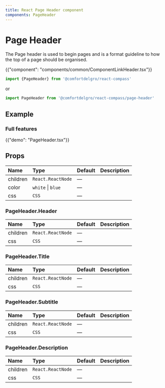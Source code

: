 ```yaml
---
title: React Page Header component
components: PageHeader
---
```


# Page Header

<p class="description">The Page header is used to begin pages and is a format guideline to how the top of a page should be organised.</p>

{{"component": "components/common/ComponentLinkHeader.tsx"}}

```jsx
import {PageHeader} from '@comfortdelgro/react-compass'
```

or

```jsx
import PageHeader from '@comfortdelgro/react-compass/page-header'
```

## Example

### Full features

{{"demo": "PageHeader.tsx"}}

## Props

| Name     | Type              | Default | Description |
| :------- | :---------------- | :------ | :---------- |
| children | `React.ReactNode` | —       |             |
| color    | `white` \| `blue` | —       |             |
| css      | `CSS`             | —       |             |

### PageHeader.Header

| Name     | Type              | Default | Description |
| :------- | :---------------- | :------ | :---------- |
| children | `React.ReactNode` | —       |             |
| css      | `CSS`             | —       |             |

### PageHeader.Title

| Name     | Type              | Default | Description |
| :------- | :---------------- | :------ | :---------- |
| children | `React.ReactNode` | —       |             |
| css      | `CSS`             | —       |             |

### PageHeader.Subtitle

| Name     | Type              | Default | Description |
| :------- | :---------------- | :------ | :---------- |
| children | `React.ReactNode` | —       |             |
| css      | `CSS`             | —       |             |

### PageHeader.Description

| Name     | Type              | Default | Description |
| :------- | :---------------- | :------ | :---------- |
| children | `React.ReactNode` | —       |             |
| css      | `CSS`             | —       |             |
